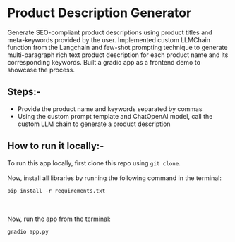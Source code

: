 # Product Description Generator

Generate SEO-compliant product descriptions using product titles and meta-keywords provided by the user.
Implemented custom LLMChain function from the Langchain and few-shot prompting technique to generate multi-paragraph rich text product description for each product name and its corresponding keywords. Built a gradio app as a frontend demo to showcase the process.


## Steps:-
- Provide the product name and keywords separated by commas
- Using the custom prompt template and ChatOpenAI model, call the custom LLM chain to generate a product description

## How to run it locally:-
To run this app locally, first clone this repo using `git clone`.<br><br>
Now, install all libraries by running the following command in the terminal:<br>
```python
pip install -r requirements.txt
```
<br><br>
Now, run the app from the terminal:<br>
```python
gradio app.py
```


